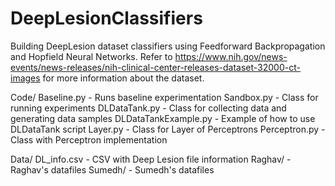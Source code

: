 # DeepLesionClassifiers
Building DeepLesion dataset classifiers using Feedforward Backpropagation and Hopfield Neural Networks. 
Refer to https://www.nih.gov/news-events/news-releases/nih-clinical-center-releases-dataset-32000-ct-images 
for more information about the dataset.

Code/
Baseline.py - Runs baseline experimentation
Sandbox.py - Class for running experiments
DLDataTank.py - Class for collecting data and generating data samples
DLDataTankExample.py - Example of how to use DLDataTank script
Layer.py - Class for Layer of Perceptrons
Perceptron.py - Class with Perceptron implementation


Data/
DL_info.csv - CSV with Deep Lesion file information
Raghav/ - Raghav's datafiles
Sumedh/ - Sumedh's datafiles
